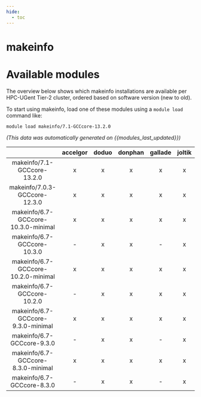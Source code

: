 ```yaml
---
hide:
  - toc
---
```


makeinfo
========

# Available modules


The overview below shows which makeinfo installations are available per HPC-UGent Tier-2 cluster, ordered based on software version (new to old).

To start using makeinfo, load one of these modules using a `module load` command like:

```shell
module load makeinfo/7.1-GCCcore-13.2.0
```

*(This data was automatically generated on {{modules_last_updated}})*  

| |accelgor|doduo|donphan|gallade|joltik|shinx|skitty|
| :---: | :---: | :---: | :---: | :---: | :---: | :---: | :---: |
|makeinfo/7.1-GCCcore-13.2.0|x|x|x|x|x|x|x|
|makeinfo/7.0.3-GCCcore-12.3.0|x|x|x|x|x|-|x|
|makeinfo/6.7-GCCcore-10.3.0-minimal|x|x|x|x|x|-|-|
|makeinfo/6.7-GCCcore-10.3.0|-|x|x|-|x|-|-|
|makeinfo/6.7-GCCcore-10.2.0-minimal|x|x|x|x|x|-|-|
|makeinfo/6.7-GCCcore-10.2.0|-|x|x|x|x|-|-|
|makeinfo/6.7-GCCcore-9.3.0-minimal|x|x|x|x|x|-|-|
|makeinfo/6.7-GCCcore-9.3.0|-|x|x|-|x|-|-|
|makeinfo/6.7-GCCcore-8.3.0-minimal|x|x|x|x|x|-|-|
|makeinfo/6.7-GCCcore-8.3.0|-|x|x|-|x|-|-|
